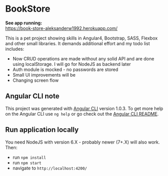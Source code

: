 # BookStore
**See app running:**  
https://book-store-aleksanderw1992.herokuapp.com/  

This is a pet project showing skills in Angular4, Bootstrap, SASS, Flexbox and other small libraries. It demands additional effort and my todo list includes:
* Now CRUD operations are made without any solid API and are done using localStorage. I will go for NodeJS as backend later
* Auth module is mocked - no passwords are stored
* Small UI improvements will be 
* Changing screen flow

## Angular CLI note
This project was generated with [Angular CLI](https://github.com/angular/angular-cli) version 1.0.3.
To get more help on the Angular CLI use `ng help` or go check out the [Angular CLI README](https://github.com/angular/angular-cli/blob/master/README.md).

## Run application locally
You need NodeJS with version 6.X - probably newer (7+.X) will also work. Then:
* run `npm install`
* run `npm start`
* navigate to `http://localhost:4200/`
